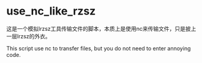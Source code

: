 # use_nc_like_rzsz

这是一个模拟lrzsz工具传输文件的脚本，本质上是使用nc来传输文件，只是披上一层lrzsz的外衣。

This script use nc to transfer files, but you do not need to enter annoying code.
